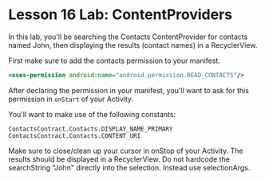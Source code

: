 # Lesson 16 Lab: ContentProviders

In this lab, you'll be searching the Contacts ContentProvider for contacts named John, then 
displaying the results (contact names) in a RecyclerView.

First make sure to add the contacts permission to your manifest.

```xml
<uses-permission android:name="android.permission.READ_CONTACTS"/>
```

After declaring the permission in your manifest, you'll want to ask for this permission in `onStart`
of your Activity.

You'll want to make use of the following constants:

```
ContactsContract.Contacts.DISPLAY_NAME_PRIMARY
ContactsContract.Contacts.CONTENT_URI
```

Make sure to close/clean up your cursor in onStop of your Activity. The results should be displayed 
in a RecyclerView. Do not hardcode the searchString "John" directly into the selection. Instead use 
selectionArgs.